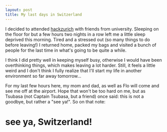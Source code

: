 ```yaml
---
layout: post
title: My last days in Switzerland
---
```


I decided to attended <a href="www.hackzurich.ch" target="_blank">hackzurich</a> with friends from university. Sleeping on the floor for but a few hours two nights in a row left me a little sleep deprived this morning. Tired and a stressed out (so many things to do before leaving!) I returned home, packed my bags and visited a bunch of people for the last time in what's going to be quite a while.

I think I did pretty well in keeping myself busy, otherwise I would have been overthinking things, which makes leaving a lot harder.
Still, it feels a little weird and I don't think I fully realize that I'll start my life in another environment so far away tomorrow...


For my last few hours here, my mom and dad, as well as Flo will come and see me off at the airport. Hope that won't be too hard on me, but as Tsubasa (not Captain Tsubasa, but a friend) once said: this is not a goodbye, but rather a "see ya!". So on that note: 

# see ya, Switzerland!
